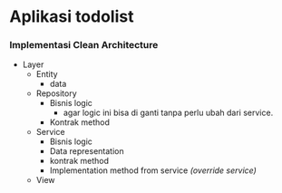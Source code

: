 # Aplikasi todolist 
### Implementasi Clean Architecture
- Layer
    - Entity
      - data
    - Repository
      - Bisnis logic 
        - agar logic ini bisa di ganti tanpa perlu ubah dari service.
      - Kontrak method
    - Service
      - Bisnis logic
      - Data representation
      - kontrak method
      - Implementation method from service _(override service)_
    - View

      